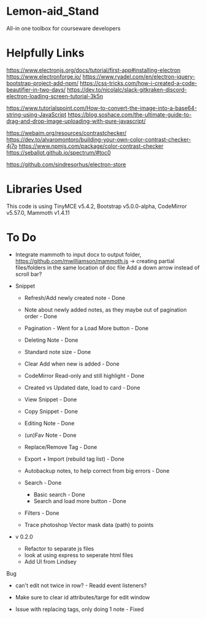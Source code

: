 # Lemon-aid_Stand
All-in one toolbox for courseware developers

# Helpfully Links
https://www.electronjs.org/docs/tutorial/first-app#installing-electron
https://www.electronforge.io/
https://www.ryadel.com/en/electron-jquery-bootstrap-project-add-npm/
https://css-tricks.com/how-i-created-a-code-beautifier-in-two-days/
https://dev.to/nicolalc/slack-gitkraken-discord-electron-loading-screen-tutorial-3k5n

https://www.tutorialspoint.com/How-to-convert-the-image-into-a-base64-string-using-JavaScript
https://blog.soshace.com/the-ultimate-guide-to-drag-and-drop-image-uploading-with-pure-javascript/

https://webaim.org/resources/contrastchecker/
https://dev.to/alvaromontoro/building-your-own-color-contrast-checker-4j7o
https://www.npmjs.com/package/color-contrast-checker
https://seballot.github.io/spectrum/#toc0

https://github.com/sindresorhus/electron-store


# Libraries Used
This code is using TinyMCE v5.4.2, Bootstrap v5.0.0-alpha, CodeMirror v5.57.0, Mammoth v1.4.11

# To Do
- Integrate mammoth to input docx to output folder, https://github.com/mwilliamson/mammoth.js -> creating partial files/folders in the same location of doc file
Add a down arrow instead of scroll bar?

- Snippet
    - Refresh/Add newly created note - Done
    - Note about newly added notes, as they maybe out of pagination order - Done
    - Pagination - Went for a Load More button - Done
    - Deleting Note - Done
    - Standard note size - Done
    - Clear Add when new is added - Done
    - CodeMirror Read-only and still highlight - Done
    - Created vs Updated date, load to card - Done
    - View Snippet - Done
    - Copy Snippet - Done
    - Editing Note - Done
    - (un)Fav Note - Done
    - Replace/Remove Tag - Done
    - Export + Import (rebuild tag list) - Done
    - Autobackup notes, to help correct from big errors - Done
    - Search - Done
        - Basic search - Done
        - Search and load more button - Done
    - Filters - Done


    - Trace photoshop Vector mask data (path) to points

- v 0.2.0
    - Refactor to separate js files
    - look at using express to seperate html files
    - Add UI from Lindsey


Bug
- can't edit not twice in row? - Readd event listeners?
- Make sure to clear id attributes/targe for edit window

- Issue with replacing tags, only doing 1 note - Fixed